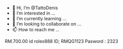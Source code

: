 - 👋 Hi, I’m @TattoDenis
- 👀 I’m interested in ...
- 🌱 I’m currently learning ...
- 💞️ I’m looking to collaborate on ...
- 📫 How to reach me ...

<!---
TattoDenis/TattoDenis is a ✨ special ✨ repository because its `README.md` (this file) appears on your GitHub profile.
You can click the Preview link to take a look at your changes.
--->
 RM.700.00 id rolex888 ID; RMQG1123
Pasword : 2323
